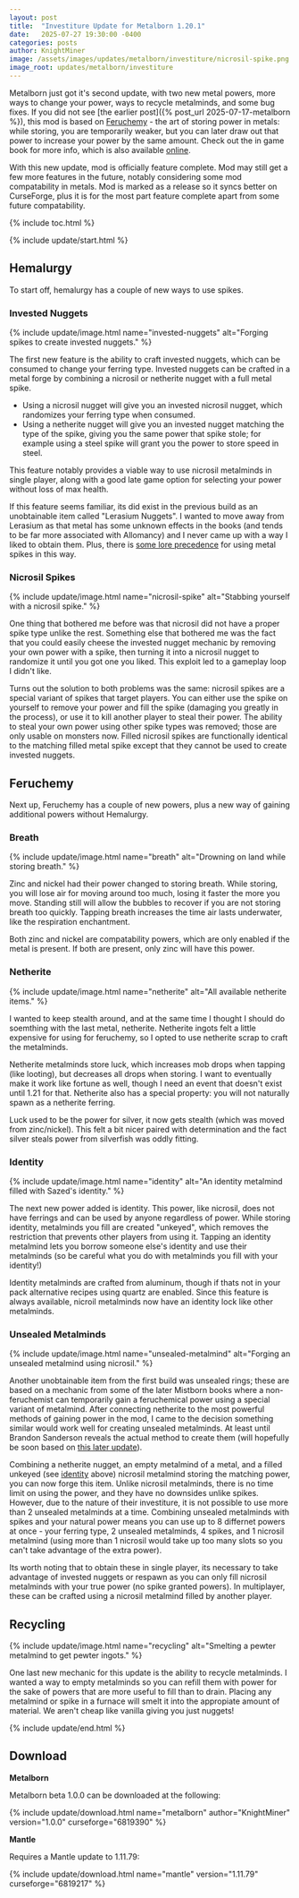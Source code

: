 ```yaml
---
layout: post
title:  "Investiture Update for Metalborn 1.20.1"
date:   2025-07-27 19:30:00 -0400
categories: posts
author: KnightMiner
image: /assets/images/updates/metalborn/investiture/nicrosil-spike.png
image_root: updates/metalborn/investiture
---
```


Metalborn just got it's second update, with two new metal powers, more ways to change your power, ways to recycle metalminds, and some bug fixes. If you did not see [the earlier post]({% post_url 2025-07-17-metalborn %}), this mod is based on [Feruchemy](https://coppermind.net/wiki/Feruchemy) - the art of storing power in metals: while storing, you are temporarily weaker, but you can later draw out that power to increase your power by the same amount. Check out the in game book for more info, which is also available [online](/docs/books/1.20/metalborn).

With this new update, mod is officially feature complete. Mod may still get a few more features in the future, notably considering some mod compatability in metals. Mod is marked as a release so it syncs better on CurseForge, plus it is for the most part feature complete apart from some future compatability.

{% include toc.html %}

{% include update/start.html %}

## Hemalurgy

To start off, hemalurgy has a couple of new ways to use spikes.

### Invested Nuggets

{% include update/image.html name="invested-nuggets" alt="Forging spikes to create invested nuggets." %}

The first new feature is the ability to craft invested nuggets, which can be consumed to change your ferring type. Invested nuggets can be crafted in a metal forge by combining a nicrosil or netherite nugget with a full metal spike.

* Using a nicrosil nugget will give you an invested nicrosil nugget, which randomizes your ferring type when consumed.
* Using a netherite nugget will give you an invested nugget matching the type of the spike, giving you the same power that spike stole; for example using a steel spike will grant you the power to store speed in steel.

This feature notably provides a viable way to use nicrosil metalminds in single player, along with a good late game option for selecting your power without loss of max health.

If this feature seems familiar, its did exist in the previous build as an unobtainable item called "Lerasium Nuggets". I wanted to move away from Lerasium as that metal has some unknown effects in the books (and tends to be far more associated with Allomancy) and I never came up with a way I liked to obtain them. Plus, there is [some lore precedence](https://wob.coppermind.net/events/210/#e4616) for using metal spikes in this way.

### Nicrosil Spikes

{% include update/image.html name="nicrosil-spike" alt="Stabbing yourself with a nicrosil spike." %}

One thing that bothered me before was that nicrosil did not have a proper spike type unlike the rest. Something else that bothered me was the fact that you could easily cheese the invested nugget mechanic by removing your own power with a spike, then turning it into a nicrosil nugget to randomize it until you got one you liked. This exploit led to a gameplay loop I didn't like.

Turns out the solution to both problems was the same: nicrosil spikes are a special variant of spikes that target players. You can either use the spike on yourself to remove your power and fill the spike (damaging you greatly in the process), or use it to kill another player to steal their power. The ability to steal your own power using other spike types was removed; those are only usable on monsters now. Filled nicrosil spikes are functionally identical to the matching filled metal spike except that they cannot be used to create invested nuggets.

## Feruchemy

Next up, Feruchemy has a couple of new powers, plus a new way of gaining additional powers without Hemalurgy.

### Breath

{% include update/image.html name="breath" alt="Drowning on land while storing breath." %}

Zinc and nickel had their power changed to storing breath. While storing, you will lose air for moving around too much, losing it faster the more you move. Standing still will allow the bubbles to recover if you are not storing breath too quickly. Tapping breath increases the time air lasts underwater, like the respiration enchantment.

Both zinc and nickel are compatability powers, which are only enabled if the metal is present. If both are present, only zinc will have this power.

### Netherite

{% include update/image.html name="netherite" alt="All available netherite items." %}

I wanted to keep stealth around, and at the same time I thought I should do soemthing with the last metal, netherite. Netherite ingots felt a little expensive for using for feruchemy, so I opted to use netherite scrap to craft the metalminds.

Netherite metalminds store luck, which increases mob drops when tapping (like looting), but decreases all drops when storing. I want to eventually make it work like fortune as well, though I need an event that doesn't exist until 1.21 for that. Netherite also has a special property: you will not naturally spawn as a netherite ferring.

Luck used to be the power for silver, it now gets stealth (which was moved from zinc/nickel). This felt a bit nicer paired with determination and the fact silver steals power from silverfish was oddly fitting.

### Identity

{% include update/image.html name="identity" alt="An identity metalmind filled with Sazed's identity." %}

The next new power added is identity. This power, like nicrosil, does not have ferrings and can be used by anyone regardless of power. While storing identity, metalminds you fill are created "unkeyed", which removes the restriction that prevents other players from using it. Tapping an identity metalmind lets you borrow someone else's identity and use their metalminds (so be careful what you do with metalminds you fill with your identity!)

Identity metalminds are crafted from aluminum, though if thats not in your pack alternative recipes using quartz are enabled. Since this feature is always available, nicroil metalminds now have an identity lock like other metalminds.

### Unsealed Metalminds

{% include update/image.html name="unsealed-metalmind" alt="Forging an unsealed metalmind using nicrosil." %}

Another unobtainable item from the first build was unsealed rings; these are based on a mechanic from some of the later Mistborn books where a non-feruchemist can temporarily gain a feruchemical power using a special variant of metalmind. After connecting netherite to the most powerful methods of gaining power in the mod, I came to the decision something similar would work well for creating unsealed metalminds. At least until Brandon Sanderson reveals the actual method to create them (will hopefully be soon based on [this later update](https://wob.coppermind.net/events/544/#e16900)).

Combining a netherite nugget, an empty metalmind of a metal, and a filled unkeyed (see [identity](#identity) above) nicrosil metalmind storing the matching power, you can now forge this item. Unlike nicrosil metalminds, there is no time limit on using the power, and they have no downsides unlike spikes. However, due to the nature of their investiture, it is not possible to use more than 2 unsealed metalminds at a time. Combining unsealed metalminds with spikes and your natural power means you can use up to 8 differnet powers at once - your ferring type, 2 unsealed metalminds, 4 spikes, and 1 nicrosil metalmind (using more than 1 nicrosil would take up too many slots so you can't take advantage of the extra power).

Its worth noting that to obtain these in single player, its necessary to take advantage of invested nuggets or respawn as you can only fill nicrosil metalminds with your true power (no spike granted powers). In multiplayer, these can be crafted using a nicrosil metalmind filled by another player.

## Recycling

{% include update/image.html name="recycling" alt="Smelting a pewter metalmind to get pewter ingots." %}

One last new mechanic for this update is the ability to recycle metalminds. I wanted a way to empty metalminds so you can refill them with power for the sake of powers that are more useful to fill than to drain. Placing any metalmind or spike in a furnace will smelt it into the appropiate amount of material. We aren't cheap like vanilla giving you just nuggets!

{% include update/end.html %}

## Download

**Metalborn**

Metalborn beta 1.0.0 can be downloaded at the following:

{% include update/download.html name="metalborn" author="KnightMiner" version="1.0.0" curseforge="6819390" %}

**Mantle**

Requires a Mantle update to 1.11.79:

{% include update/download.html name="mantle" version="1.11.79" curseforge="6819217" %}
